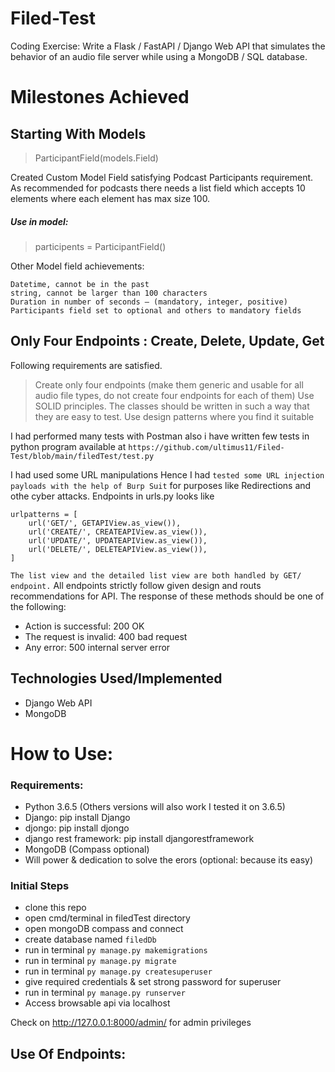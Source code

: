 # Filed-Test
Coding Exercise: Write a Flask / FastAPI / Django Web API that simulates the behavior of an audio file  server while using a MongoDB / SQL database. 

# Milestones Achieved 
## Starting With Models
> ParticipantField(models.Field)

Created Custom Model Field satisfying Podcast Participants requirement.
As recommended for podcasts there needs a list field which accepts 10 elements where each element has max size 100.
##### Use in model:
> participents = ParticipantField()

Other Model field achievements:
```
Datetime, cannot be in the past
string, cannot be larger than 100 characters
Duration in number of seconds – (mandatory, integer, positive)
Participants field set to optional and others to mandatory fields
```
## Only Four Endpoints : Create, Delete, Update, Get 
Following requirements are satisfied.
> Create only four endpoints (make them generic and usable for all audio file types, do not create four endpoints for each of them)
> Use SOLID principles. 
> The classes should be written in such a way that they are easy to test. 
> Use design patterns where you find it suitable

I had performed many tests with Postman also i have written few tests in python program available at `https://github.com/ultimus11/Filed-Test/blob/main/filedTest/test.py`

I had used some URL manipulations Hence I had `tested some URL injection payloads with the help of Burp Suit` for purposes like Redirections and othe cyber attacks.
Endpoints in urls.py looks like
```
urlpatterns = [
    url('GET/', GETAPIView.as_view()),
    url('CREATE/', CREATEAPIView.as_view()),
    url('UPDATE/', UPDATEAPIView.as_view()),
    url('DELETE/', DELETEAPIView.as_view()),
]
```
`The list view and the detailed list view are both handled by GET/ endpoint.`
All endpoints strictly follow given design and routs recommendations for API.
The response of these methods should be one of the following:
- Action is successful: 200 OK 
- The request is invalid: 400 bad request 
- Any error: 500 internal server error 
## Technologies Used/Implemented
- Django Web API
- MongoDB
# How to Use:
### Requirements:
- Python 3.6.5 (Others versions will also work I tested it on 3.6.5)
- Django: pip install Django
- djongo: pip install djongo
- django rest framework: pip install djangorestframework
- MongoDB (Compass optional)
- Will power & dedication to solve the erors (optional: because its easy)
### Initial Steps
- clone this repo
- open cmd/terminal in filedTest directory
- open mongoDB compass and connect
- create database named `filedDb`
- run in terminal `py manage.py makemigrations`
- run in terminal `py manage.py migrate`
- run in terminal `py manage.py createsuperuser`
- give required credentials & set strong password for superuser
- run in terminal `py manage.py runserver`
- Access browsable api via localhost

Check on http://127.0.0.1:8000/admin/ for admin privileges
## Use Of Endpoints:
